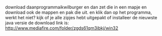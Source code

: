 download daanprogrammaikwilburger en dan zet die in een mapje en download ook de mappen en pak die uit. en klik dan op het programma, werkt het niet? kijk of je alle zipjes hebt uitgepakt of installeer de nieuwste java versie de download link is:
http://www.mediafire.com/folder/zgds61qm3ibkj/win32
